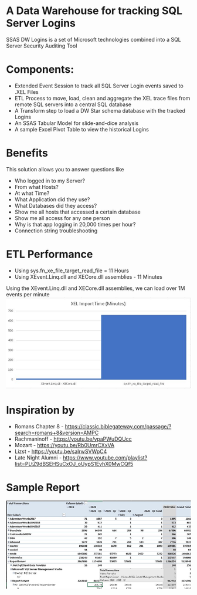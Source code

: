 <h1>A Data Warehouse for tracking SQL Server Logins</h1>
SSAS DW Logins is a set of Microsoft technologies combined into a SQL Server Security Auditing Tool<br>

# Components:
* Extended Event Session to track all SQL Server Login events saved to .XEL Files
* ETL Process to move, load, clean and aggregate the XEL trace files from remote SQL servers into a central SQL database
* A Transform step to load a DW Star schema database with the tracked Logins
* An SSAS Tabular Model for slide-and-dice analysis
* A sample Excel Pivot Table to view the historical Logins

# Benefits
This solution allows you to answer questions like
* Who logged in to my Server?
* From what Hosts?
* At what Time?
* What Application did they use?
* What Databases did they access?
* Show me all hosts that accessed a certain database
* Show me all access for any one person
* Why is that app logging in 20,000 times per hour?
* Connection string troubleshooting

# ETL Performance
* Using sys.fn_xe_file_target_read_file = 11 Hours
* Using XEvent.Linq.dll and XECore.dll assemblies - 11 Minutes

Using the XEvent.Linq.dll and XECore.dll assemblies, we can load over 1M events per minute
![alt text](https://raw.githubusercontent.com/gwalkey/SSAS_DW_Logins/master/Import_Library_Comparison.jpg)

# Inspiration by
* Romans Chapter 8 - https://classic.biblegateway.com/passage/?search=romans+8&version=AMPC
* Rachmaninoff - https://youtu.be/vpaPWuDQUcc
* Mozart - https://youtu.be/Rb0UmrCXxVA
* Lizst - https://youtu.be/salrwSVWpC4
* Late Night Alumni - https://www.youtube.com/playlist?list=PLtZ9dBSEHSuCxOJ_oUypS1EvhX0MwCQf5

# Sample Report
![alt text](https://raw.githubusercontent.com/gwalkey/SSAS_DW_Logins/master/DW_Logins_Excel_Model.jpg)
